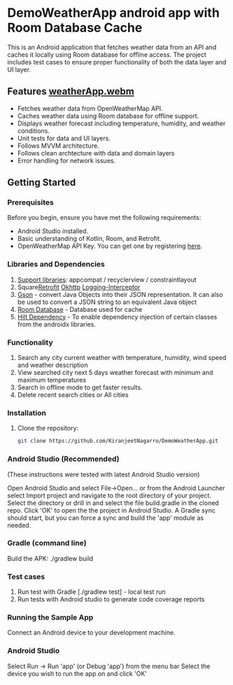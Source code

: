 # DemoWeatherApp android app with Room Database Cache

This is an Android application that fetches weather data from an API and caches it locally using Room database for offline access. The project includes test cases to ensure proper functionality of both the data layer and UI layer.

## Features [weatherApp.webm](https://github.com/user-attachments/assets/72751baf-0558-4e3d-8fc4-802e9dcec381)


- Fetches weather data from OpenWeatherMap API.
- Caches weather data using Room database for offline support.
- Displays weather forecast including temperature, humidity, and weather conditions.
- Unit tests for data and UI layers.
- Follows MVVM architecture.
- Follows clean archtecture with data and domain layers
- Error handling for network issues.

## Getting Started

### Prerequisites

Before you begin, ensure you have met the following requirements:

- Android Studio installed.
- Basic understanding of Kotlin, Room, and Retrofit.
- OpenWeatherMap API Key. You can get one by registering [here](https://openweathermap.org/).

### Libraries and Dependencies
1. [Support libraries](https://developer.android.com/jetpack/androidx/): appcompat / recyclerview / constraintlayout
2. Square[Retrofit](https://github.com/square/retrofit)  [Okhttp](https://github.com/square/okhttp) [Logging-Interceptor](https://github.com/square/okhttp/tree/master/okhttp-logging-interceptor)
3. [Gson](https://github.com/google/gson) - convert Java Objects into their JSON representation. It can also be used to convert a JSON string to an equivalent Java object
4. [Room Database](https://developer.android.com/jetpack/androidx/releases/room) - Database used for cache
5. [Hilt Dependency](https://developer.android.com/jetpack/androidx/releases/hilt) - To enable dependency injection of certain classes from the androidx libraries.

### Functionality
1. Search any city current weather with temperature, humidity, wind speed and weather description
2. View searched city next 5 days weather forecast with minimum and maximum temperatures
3. Search in offline mode to get faster results.
4. Delete recent search cities or All cities

### Installation

1. Clone the repository:

   ```bash
   git clone https://github.com/KiranjeetNagarro/DemoWeatherApp.git

### Android Studio (Recommended)
(These instructions were tested with latest Android Studio version)

Open Android Studio and select File->Open... or from the Android Launcher select Import project and navigate to the root directory of your project.
Select the directory or drill in and select the file build.gradle in the cloned repo.
Click 'OK' to open the the project in Android Studio.
A Gradle sync should start, but you can force a sync and build the 'app' module as needed.
### Gradle (command line)
Build the APK: ./gradlew build

### Test cases
1. Run test  with Gradle
[./gradlew test] - local test run
2. Run tests with Android studio to generate code coverage reports

### Running the Sample App
Connect an Android device to your development machine.

### Android Studio
Select Run -> Run 'app' (or Debug 'app') from the menu bar
Select the device you wish to run the app on and click 'OK'
